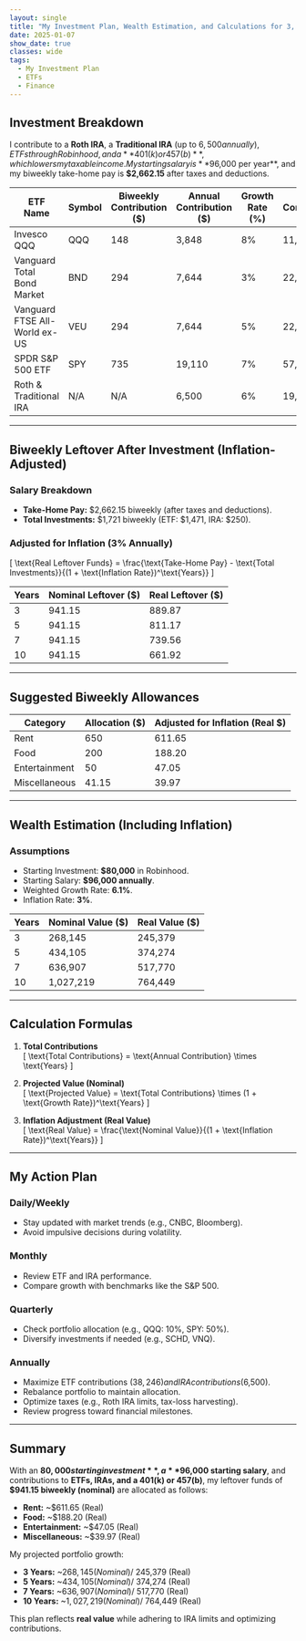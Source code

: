 ```yaml
---
layout: single
title: "My Investment Plan, Wealth Estimation, and Calculations for 3, 5, 7, and 10 Years"
date: 2025-01-07
show_date: true
classes: wide
tags:
  - My Investment Plan
  - ETFs
  - Finance
---
```


## Investment Breakdown

I contribute to a **Roth IRA**, a **Traditional IRA** (up to $6,500 annually), ETFs through Robinhood, and a **401(k) or 457(b)**, which lowers my taxable income. My starting salary is **$96,000 per year**, and my biweekly take-home pay is **$2,662.15** after taxes and deductions.

| ETF Name                      | Symbol | Biweekly Contribution ($) | Annual Contribution ($) | Growth Rate (%) | 3-Year Contributions ($) | 3-Year Value ($) | 5-Year Value ($) | 7-Year Value ($) | 10-Year Value ($) |
| ----------------------------- | ------ | ------------------------- | ----------------------- | --------------- | ------------------------ | ---------------- | ---------------- | ---------------- | ----------------- |
| Invesco QQQ                   | QQQ    | 148                       | 3,848                   | 8%              | 11,544                   | 14,631           | 31,026           | 40,658           | 64,021            |
| Vanguard Total Bond Market    | BND    | 294                       | 7,644                   | 3%              | 22,932                   | 25,435           | 44,425           | 62,119           | 96,561            |
| Vanguard FTSE All-World ex-US | VEU    | 294                       | 7,644                   | 5%              | 22,932                   | 25,775           | 49,418           | 68,067           | 103,114           |
| SPDR S&P 500 ETF              | SPY    | 735                       | 19,110                  | 7%              | 57,330                   | 69,938           | 143,685          | 196,975          | 324,712           |
| Roth & Traditional IRA        | N/A    | N/A                       | 6,500                   | 6%              | 19,500                   | 21,341           | 36,618           | 53,628           | 79,185            |

---

## Biweekly Leftover After Investment (Inflation-Adjusted)

### Salary Breakdown

- **Take-Home Pay:** $2,662.15 biweekly (after taxes and deductions).
- **Total Investments:** $1,721 biweekly (ETF: $1,471, IRA: $250).

### Adjusted for Inflation (3% Annually)

\[
\text{Real Leftover Funds} = \frac{\text{Take-Home Pay} - \text{Total Investments}}{(1 + \text{Inflation Rate})^\text{Years}}
\]

| Years | Nominal Leftover ($) | Real Leftover ($) |
| ----- | -------------------- | ----------------- |
| 3     | 941.15               | 889.87            |
| 5     | 941.15               | 811.17            |
| 7     | 941.15               | 739.56            |
| 10    | 941.15               | 661.92            |

---

## Suggested Biweekly Allowances

| Category      | Allocation ($) | Adjusted for Inflation (Real $) |
| ------------- | -------------- | ------------------------------- |
| Rent          | 650            | 611.65                          |
| Food          | 200            | 188.20                          |
| Entertainment | 50             | 47.05                           |
| Miscellaneous | 41.15          | 39.97                           |

---

## Wealth Estimation (Including Inflation)

### Assumptions

- Starting Investment: **$80,000** in Robinhood.
- Starting Salary: **$96,000 annually**.
- Weighted Growth Rate: **6.1%**.
- Inflation Rate: **3%**.

| Years | Nominal Value ($) | Real Value ($) |
| ----- | ----------------- | -------------- |
| 3     | 268,145           | 245,379        |
| 5     | 434,105           | 374,274        |
| 7     | 636,907           | 517,770        |
| 10    | 1,027,219         | 764,449        |

---

## Calculation Formulas

1. **Total Contributions**  
   \[
   \text{Total Contributions} = \text{Annual Contribution} \times \text{Years}
   \]

2. **Projected Value (Nominal)**  
   \[
   \text{Projected Value} = \text{Total Contributions} \times (1 + \text{Growth Rate})^\text{Years}
   \]

3. **Inflation Adjustment (Real Value)**  
   \[
   \text{Real Value} = \frac{\text{Nominal Value}}{(1 + \text{Inflation Rate})^\text{Years}}
   \]

---

## My Action Plan

### Daily/Weekly

- Stay updated with market trends (e.g., CNBC, Bloomberg).
- Avoid impulsive decisions during volatility.

### Monthly

- Review ETF and IRA performance.
- Compare growth with benchmarks like the S&P 500.

### Quarterly

- Check portfolio allocation (e.g., QQQ: 10%, SPY: 50%).
- Diversify investments if needed (e.g., SCHD, VNQ).

### Annually

- Maximize ETF contributions ($38,246) and IRA contributions ($6,500).
- Rebalance portfolio to maintain allocation.
- Optimize taxes (e.g., Roth IRA limits, tax-loss harvesting).
- Review progress toward financial milestones.

---

## Summary

With an **$80,000 starting investment**, a **$96,000 starting salary**, and contributions to **ETFs, IRAs, and a 401(k) or 457(b)**, my leftover funds of **$941.15 biweekly (nominal)** are allocated as follows:

- **Rent:** ~$611.65 (Real)
- **Food:** ~$188.20 (Real)
- **Entertainment:** ~$47.05 (Real)
- **Miscellaneous:** ~$39.97 (Real)

My projected portfolio growth:

- **3 Years:** ~$268,145 (Nominal) / ~$245,379 (Real)
- **5 Years:** ~$434,105 (Nominal) / ~$374,274 (Real)
- **7 Years:** ~$636,907 (Nominal) / ~$517,770 (Real)
- **10 Years:** ~$1,027,219 (Nominal) / ~$764,449 (Real)

This plan reflects **real value** while adhering to IRA limits and optimizing contributions.
